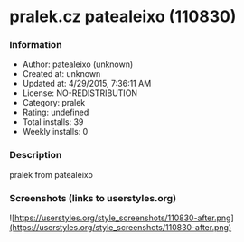 # pralek.cz patealeixo (110830)

### Information
- Author: patealeixo (unknown)
- Created at: unknown
- Updated at: 4/29/2015, 7:36:11 AM
- License: NO-REDISTRIBUTION
- Category: pralek
- Rating: undefined
- Total installs: 39
- Weekly installs: 0


### Description
pralek from patealeixo


### Screenshots (links to userstyles.org)
![https://userstyles.org/style_screenshots/110830-after.png](https://userstyles.org/style_screenshots/110830-after.png)


